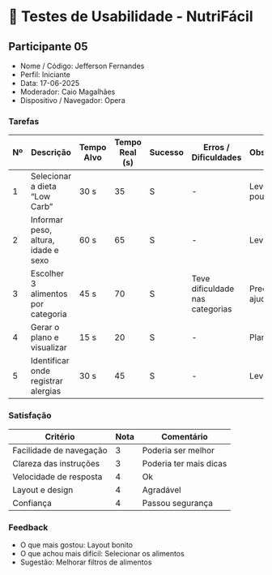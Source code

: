 # 📝 Testes de Usabilidade - NutriFácil

## Participante 05
- Nome / Código: Jefferson Fernandes
- Perfil: Iniciante
- Data: 17-06-2025
- Moderador: Caio Magalhães 
- Dispositivo / Navegador: Opera

### Tarefas
| Nº | Descrição | Tempo Alvo | Tempo Real (s) | Sucesso | Erros / Dificuldades | Observações |
|----|---------------------------|-------------|----------------|----------|--------------------|--------------|
| 1 | Selecionar a dieta “Low Carb” | 30 s | 35 | S | - | Levou um pouco mais |
| 2 | Informar peso, altura, idade e sexo | 60 s | 65 | S | - | Leve demora |
| 3 | Escolher 3 alimentos por categoria | 45 s | 70 | S | Teve dificuldade nas categorias | Precisou ajuda |
| 4 | Gerar o plano e visualizar | 15 s | 20 | S | - | Plano correto |
| 5 | Identificar onde registrar alergias | 30 s | 45 | S | - | Levou tempo |

### Satisfação
| Critério | Nota | Comentário |
|----------|------|------------|
| Facilidade de navegação | 3 | Poderia ser melhor |
| Clareza das instruções | 3 | Poderia ter mais dicas |
| Velocidade de resposta | 4 | Ok |
| Layout e design | 4 | Agradável |
| Confiança | 4 | Passou segurança |

### Feedback
- O que mais gostou: Layout bonito
- O que achou mais difícil: Selecionar os alimentos
- Sugestão: Melhorar filtros de alimentos
